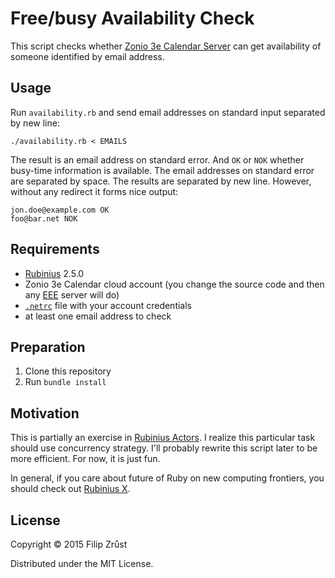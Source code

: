 # Free/busy Availability Check

This script checks whether [Zonio 3e Calendar Server](https://zonio.net/calendar/) can get availability of someone identified by email address.

## Usage

Run `availability.rb` and send email addresses on standard input separated by new line:

    ./availability.rb < EMAILS

The result is an email address on standard error. And `OK` or `NOK`
whether busy-time information is available. The email addresses on standard error are separated by space. The results are separated by new line. However, without any redirect it forms nice output:

    jon.doe@example.com OK
    foo@bar.net NOK

## Requirements

- [Rubinius](http://rubini.us) 2.5.0
- Zonio 3e Calendar cloud account (you change the source code and then any [EEE](https://zonio.net/docs/display/3E/Easy+Event+Exchange+protocol) server will do)
- [`.netrc`](http://www.gnu.org/software/inetutils/manual/html_node/The-_002enetrc-File.html) file with your account credentials
- at least one email address to check

## Preparation

1. Clone this repository
2. Run `bundle install`

## Motivation

This is partially an exercise in [Rubinius Actors](http://rubini.us/doc/en/systems/concurrency/). I realize this particular task should use concurrency strategy. I'll probably rewrite this script later to be more efficient. For now, it is just fun.

In general, if you care about future of Ruby on new computing frontiers, you should check out [Rubinius X](http://x.rubini.us).

## License

Copyright © 2015 Filip Zrůst

Distributed under the MIT License.
